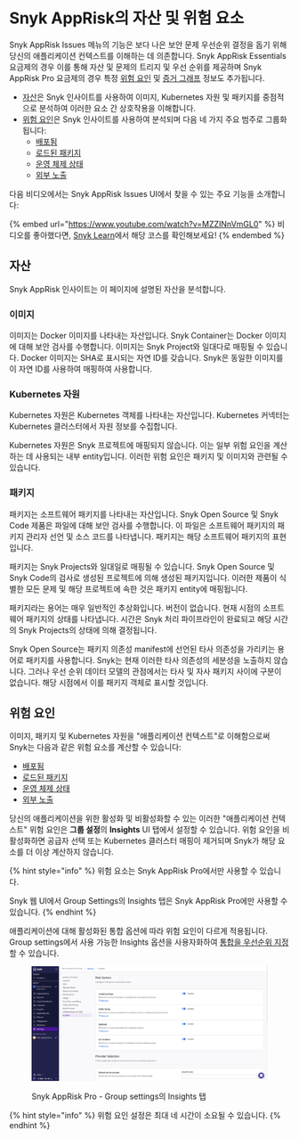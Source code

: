 # Snyk AppRisk의 자산 및 위험 요소

Snyk AppRisk Issues 메뉴의 기능은 보다 나은 보안 문제 우선순위 결정을 돕기 위해 당신의 애플리케이션 컨텍스트를 이해하는 데 의존합니다. Snyk AppRisk Essentials 요금제의 경우 이를 통해 자산 및 문제의 트리지 및 우선 순위를 제공하며 Snyk AppRisk Pro 요금제의 경우 특정 [위험 요인](./#risk-factors) 및 [증거 그래프](../using-the-issues-ui-with-snyk-apprisk/evidence-graph.md) 정보도 추가됩니다.

* [자산](./#자산)은 Snyk 인사이트를 사용하여 이미지, Kubernetes 자원 및 패키지를 중점적으로 분석하여 이러한 요소 간 상호작용을 이해합니다.
* [위험 요인](./#risk-factors)은 Snyk 인사이트를 사용하여 분석되며 다음 네 가지 주요 범주로 그룹화됩니다:
  * [배포됨](risk-factor-deployed.md)
  * [로드된 패키지](risk-factor-loaded-package.md)
  * [운영 체제 상태](risk-factor-os-condition.md)
  * [외부 노출](risk-factor-public-facing.md)

다음 비디오에서는 Snyk AppRisk Issues UI에서 찾을 수 있는 주요 기능을 소개합니다:

{% embed url="https://www.youtube.com/watch?v=MZZINnVmGL0" %}
비디오를 좋아했다면, [Snyk Learn](https://learn.snyk.io/catalog/?type=product-training\&topics=AppRisk)에서 해당 코스를 확인해보세요!
{% endembed %}

## 자산

Snyk AppRisk 인사이트는 이 페이지에 설명된 자산을 분석합니다.

### 이미지

이미지는 Docker 이미지를 나타내는 자산입니다. Snyk Container는 Docker 이미지에 대해 보안 검사를 수행합니다. 이미지는 Snyk Project와 일대다로 매핑될 수 있습니다. Docker 이미지는 SHA로 표시되는 자연 ID를 갖습니다. Snyk은 동일한 이미지를 이 자연 ID를 사용하여 매핑하여 사용합니다.

### Kubernetes 자원

Kubernetes 자원은 Kubernetes 객체를 나타내는 자산입니다. Kubernetes 커넥터는 Kubernetes 클러스터에서 자원 정보를 수집합니다.

Kubernetes 자원은 Snyk 프로젝트에 매핑되지 않습니다. 이는 일부 위험 요인을 계산하는 데 사용되는 내부 entity입니다. 이러한 위험 요인은 패키지 및 이미지와 관련될 수 있습니다.

### 패키지

패키지는 소프트웨어 패키지를 나타내는 자산입니다. Snyk Open Source 및 Snyk Code 제품은 파일에 대해 보안 검사를 수행합니다. 이 파일은 소프트웨어 패키지의 패키지 관리자 선언 및 소스 코드를 나타냅니다. 패키지는 해당 소프트웨어 패키지의 표현입니다.

패키지는 Snyk Projects와 일대일로 매핑될 수 있습니다. Snyk Open Source 및 Snyk Code의 검사로 생성된 프로젝트에 의해 생성된 패키지입니다. 이러한 제품이 식별한 모든 문제 및 해당 프로젝트에 속한 것은 패키지 entity에 매핑됩니다.

패키지라는 용어는 매우 일반적인 추상화입니다. 버전이 없습니다. 현재 시점의 소프트웨어 패키지의 상태를 나타냅니다. 시간은 Snyk 처리 파이프라인이 완료되고 해당 시간의 Snyk Projects의 상태에 의해 결정됩니다.

Snyk Open Source는 패키지 의존성 manifest에 선언된 타사 의존성을 가리키는 용어로 패키지를 사용합니다. Snyk는 현재 이러한 타사 의존성의 세분성을 노출하지 않습니다. 그러나 우선 순위 데이터 모델의 관점에서는 타사 및 자사 패키지 사이에 구분이 없습니다. 해당 시점에서 이를 패키지 객체로 표시할 것입니다.

## 위험 요인

이미지, 패키지 및 Kubernetes 자원을 "애플리케이션 컨텍스트"로 이해함으로써 Snyk는 다음과 같은 위험 요소를 계산할 수 있습니다:

* [배포됨](risk-factor-deployed.md)
* [로드된 패키지](risk-factor-loaded-package.md)
* [운영 체제 상태](risk-factor-os-condition.md)
* [외부 노출](risk-factor-public-facing.md)

당신의 애플리케이션을 위한 활성화 및 비활성화할 수 있는 이러한 "애플리케이션 컨텍스트" 위험 요인은 **그룹 설정**의 **Insights** UI 탭에서 설정할 수 있습니다. 위험 요인을 비활성화하면 공급자 선택 또는 Kubernetes 클러스터 매핑이 제거되며 Snyk가 해당 요소를 더 이상 계산하지 않습니다.

{% hint style="info" %}
위험 요소는 Snyk AppRisk Pro에서만 사용할 수 있습니다.

Snyk 웹 UI에서 Group Settings의 Insights 탭은 Snyk AppRisk Pro에만 사용할 수 있습니다.
{% endhint %}

애플리케이션에 대해 활성화된 통합 옵션에 따라 위험 요인이 다르게 적용됩니다. Group settings에서 사용 가능한 Insights 옵션을 사용자화하여 [통합을 우선순위 지정](../set-up-insights-for-snyk-apprisk/#prioritize-your-integrations)할 수 있습니다.

<figure><img src="../../../.gitbook/assets/image (457).png" alt="Snyk AppRisk Pro - Group settings의 Insights 탭"><figcaption><p>Snyk AppRisk Pro - Group settings의 Insights 탭</p></figcaption></figure>

{% hint style="info" %}
위험 요인 설정은 최대 네 시간이 소요될 수 있습니다.
{% endhint %}
